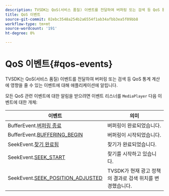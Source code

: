 ```yaml
---
description: TVSDK는 QoS(서비스 품질) 이벤트를 전달하여 버퍼링 또는 검색 등 QoS 통계 계산에 영향을 줄 수 있는 이벤트에 대해 애플리케이션에 알립니다.
title: QoS 이벤트
source-git-commit: 02ebc3548a254b2a6554f1ab34afbb3ea5f09bb8
workflow-type: tm+mt
source-wordcount: '191'
ht-degree: 0%

---
```


# QoS 이벤트{#qos-events}

TVSDK는 QoS(서비스 품질) 이벤트를 전달하여 버퍼링 또는 검색 등 QoS 통계 계산에 영향을 줄 수 있는 이벤트에 대해 애플리케이션에 알립니다.

모든 QoS 관련 이벤트에 대한 알림을 받으려면 이벤트 리스너를 `MediaPlayer` 다음 이벤트에 대한 개체:

| 이벤트 | 의미 |
|---|---|
| BufferEvent.[버퍼링 종료](https://help.adobe.com/en_US/primetime/api/psdk/asdoc-dhls_1.4/com/adobe/mediacore/events/BufferEvent.html#BUFFERING_END) | 버퍼링이 완료되었습니다. |
| BufferEvent.[BUFFERING_BEGIN](https://help.adobe.com/en_US/primetime/api/psdk/asdoc-dhls_1.4/com/adobe/mediacore/events/BufferEvent.html#BUFFERING_BEGIN) | 버퍼링이 시작되었습니다. |
| SeekEvent.[찾기 완료됨](https://help.adobe.com/en_US/primetime/api/psdk/asdoc-dhls_1.4/com/adobe/mediacore/events/SeekEvent.html#SEEK_END) | 찾기가 완료되었습니다. |
| SeekEvent.[SEEK_START](https://help.adobe.com/en_US/primetime/api/psdk/asdoc-dhls_1.4/com/adobe/mediacore/events/SeekEvent.html#SEEK_BEGIN) | 찾기를 시작하고 있습니다. |
| SeekEvent.[SEEK_POSITION_ADJUSTED](https://help.adobe.com/en_US/primetime/api/psdk/asdoc-dhls_1.4/com/adobe/mediacore/events/SeekEvent.html#SEEK_POSITION_ADJUSTED) | TVSDK가 현재 광고 정책의 결과로 검색 위치를 변경했습니다. |
